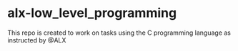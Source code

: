 # alx-low_level_programming
This repo is created to work on tasks using the C programming language as instructed by @ALX
